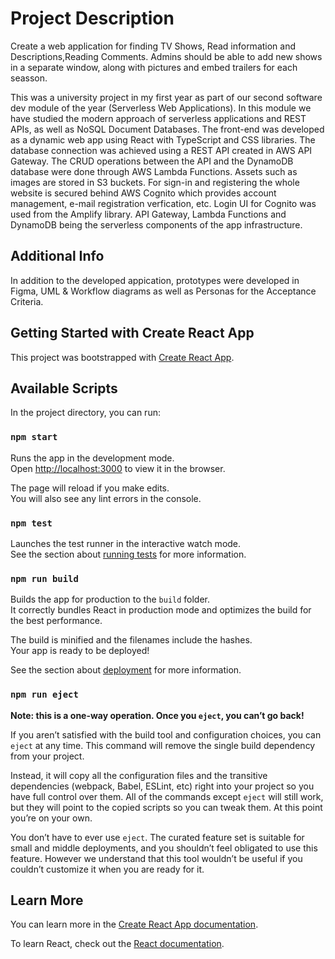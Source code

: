 # Project Description

Create a web application for finding TV Shows, Read information and Descriptions,Reading Comments.
Admins should be able to add new shows in a separate window, along with pictures and embed trailers for each seasson.

This was a university project in my first year as part of our second software dev module of the year (Serverless Web Applications).
In this module we have studied the modern approach of serverless applications and REST APIs, as well as NoSQL Document Databases.
The front-end was developed as a dynamic web app using React with TypeScript and CSS libraries.
The database connection was achieved using a REST API created in AWS API Gateway.
The CRUD operations between the API and the DynamoDB database were done through AWS Lambda Functions.
Assets such as images are stored in S3 buckets.
For sign-in and registering the whole website is secured behind AWS Cognito which provides account management, e-mail registration verfication, etc.
Login UI for Cognito was used from the Amplify library.
API Gateway, Lambda Functions and DynamoDB being the serverless components of the app infrastructure.

## Additional Info

In addition to the developed appication, prototypes were developed in Figma, UML & Workflow diagrams as well as Personas for the Acceptance Criteria.

## Getting Started with Create React App

This project was bootstrapped with [Create React App](https://github.com/facebook/create-react-app).

## Available Scripts

In the project directory, you can run:

### `npm start`

Runs the app in the development mode.\
Open [http://localhost:3000](http://localhost:3000) to view it in the browser.

The page will reload if you make edits.\
You will also see any lint errors in the console.

### `npm test`

Launches the test runner in the interactive watch mode.\
See the section about [running tests](https://facebook.github.io/create-react-app/docs/running-tests) for more information.

### `npm run build`

Builds the app for production to the `build` folder.\
It correctly bundles React in production mode and optimizes the build for the best performance.

The build is minified and the filenames include the hashes.\
Your app is ready to be deployed!

See the section about [deployment](https://facebook.github.io/create-react-app/docs/deployment) for more information.

### `npm run eject`

**Note: this is a one-way operation. Once you `eject`, you can’t go back!**

If you aren’t satisfied with the build tool and configuration choices, you can `eject` at any time. This command will remove the single build dependency from your project.

Instead, it will copy all the configuration files and the transitive dependencies (webpack, Babel, ESLint, etc) right into your project so you have full control over them. All of the commands except `eject` will still work, but they will point to the copied scripts so you can tweak them. At this point you’re on your own.

You don’t have to ever use `eject`. The curated feature set is suitable for small and middle deployments, and you shouldn’t feel obligated to use this feature. However we understand that this tool wouldn’t be useful if you couldn’t customize it when you are ready for it.

## Learn More

You can learn more in the [Create React App documentation](https://facebook.github.io/create-react-app/docs/getting-started).

To learn React, check out the [React documentation](https://reactjs.org/).
